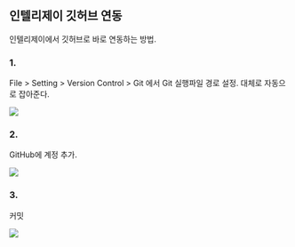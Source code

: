 ## 인텔리제이 깃허브 연동



인텔리제이에서 깃허브로 바로 연동하는 방법.

### 1.

File > Setting > Version Control > Git 에서 Git 실행파일 경로 설정. 대체로 자동으로 잡아준다.

<img src='.\img\img13.PNG'>



### 2.

GitHub에 계정 추가.

<img src='.\img\img14.PNG'>



### 3.

커밋

<img src='.\img\img 15.png'>